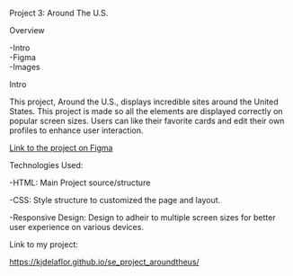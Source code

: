 Project 3: Around The U.S.

Overview

-Intro  
-Figma  
-Images

Intro

This project, Around the U.S., displays incredible sites around the United States. This project is made so all the elements are displayed correctly on popular screen sizes. Users can like their favorite cards and edit their own profiles to enhance user interaction.

[Link to the project on Figma](https://www.figma.com/file/ii4xxsJ0ghevUOcssTlHZv/Sprint-3%3A-Around-the-US?node-id=0%3A1)

Technologies Used:

-HTML: Main Project source/structure

-CSS: Style structure to customized the page and layout.

-Responsive Design: Design to adheir to multiple screen sizes for better user experience on various devices.

Link to my project:

https://kjdelaflor.github.io/se_project_aroundtheus/
